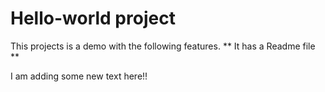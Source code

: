 # Hello-world project

This projects is a demo with the following features.
** It has a Readme file **

I am adding some new text here!!
